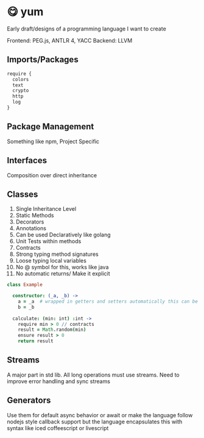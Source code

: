 # :yum: yum
Early draft/designs of a programming language I want to create

Frontend: PEG.js, ANTLR 4, YACC
Backend: LLVM

## Imports/Packages
```js
require {
  colors
  text
  crypto
  http
  log
}
```

## Package Management
Something like npm, Project Specific

## Interfaces
Composition over direct inheritance

## Classes

1. Single Inheritance Level
2. Static Methods
3. Decorators
4. Annotations
5. Can be used Declaratively like golang
6. Unit Tests within methods
7. Contracts
8. Strong typing method signatures
9. Loose typing local variables
10. No @ symbol for this, works like java
11. No automatic returns/ Make it explicit
```coffee
class Example

  constructor: (_a, _b) ->
    a = _a  # wrapped in getters and setters automatically this can be overridden
    b = _b
    
  calculate: (min: int) :int ->
    require min > 0 // contracts
    result = Math.random(min)
    ensure result > 0
    return result
```

## Streams
A major part in std lib. All long operations must use streams. Need to improve error handling and sync streams

## Generators
Use them for default async behavior or await or make the language follow nodejs style callback support but the language encapsulates this with syntax like iced coffeescript or livescript
